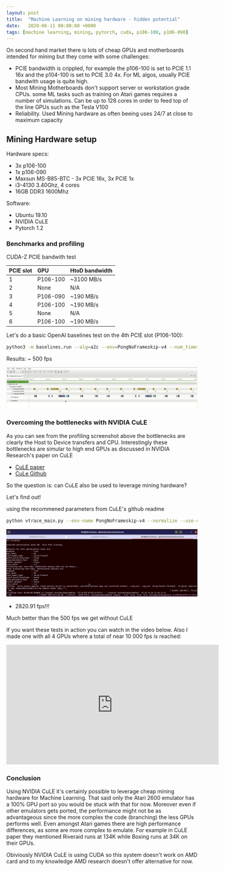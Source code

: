 ```yaml
---
layout: post
title:  "Machine Learning on mining hardware - hidden potential"
date:   2020-06-11 00:00:00 +0000
tags: [machine learning, mining, pytorch, cuda, p106-100, p106-090]
---
```


On second hand market there is lots of cheap GPUs and motherboards intended for mining but they come with some challenges:
*   PCIE bandwidth is crippled, for example the p106-100 is set to PCIE 1.1 16x and the p104-100 is set to PCIE 3.0 4x. For ML algos, usually PCIE bandwith usage is quite high.
*   Most Mining Motherboards don't support server or workstation grade CPUs. some ML tasks such as training on Atari games requires a number of simulations. Can be up to 128 cores in order to feed top of the line GPUs such as the Tesla V100
*   Reliability. Used Mining hardware as often beeing uses 24/7 at close to maximum capacity





## Mining Hardware setup

Hardware specs:
*   3x p106-100
*   1x p106-090
*   Maxsun MS-B85-BTC - 3x PCIE 16x, 3x PCIE 1x
*   i3-4130 3.40Ghz, 4 cores
*   16GB DDR3 1600Mhz

Software:
*   Ubuntu 19.10
*   NVIDIA CuLE
*   Pytorch 1.2


### Benchmarks and profiling
CUDA-Z PCIE bandwith test

| PCIE slot | GPU       | HtoD bandwidth |
|:----------|:----------|:-----------|
| 1         | P106-100  |  ~3100 MB/s|
| 2         | None	    |   N/A      |
| 3         | P106-090  |  ~190 MB/s |
| 4         | P106-100  | ~190 MB/s  |
| 5         | None      |   N/A      |  
| 6         | P106-100  |  ~190 MB/s |
         
Let's do a basic OpenAI baselines test on the 4th PCIE slot (P106-100):
```bash
python3 -m baselines.run --alg=a2c --env=PongNoFrameskip-v4 --num_timesteps=2e7 --num_env=6
```
Results: ~ 500 fps

![nv profiler](/assets/mining/nv_profiler.png) <br>


### Overcoming the bottlenecks with NVIDIA CuLE

As you can see from the profiling screenshot above the bottlenecks are clearly the Host to Device transfers and CPU.
Interestingly these bottlenecks are simular to high end GPUs as discussed in NVIDIA Research's paper on CuLE

*   [CuLE paper](https://arxiv.org/pdf/1907.08467.pdf)
*   [CuLe Github](https://github.com/NVlabs/cule)


So the question is: can CuLE also be used to leverage mining hardware?

Let's find out!

using the recommened parameters from CuLE's github readme
```bash
python vtrace_main.py --env-name PongNoFrameskip-v4 --normalize --use-cuda-env --num-ales 1200 --num-steps 20 --num-steps-per-update 1 --num-minibatches 20 --t-max 8000000 --evaluation-interval 200000
```

![cule test 01](/assets/mining/cule_test01.png) <br>


*   2820.91 fps!!!

Much better than the 500 fps we get without CuLE


If you want these tests in action you can watch in the video below. Also I made one with all 4 GPUs where a total of near 10 000 fps is reached:
<iframe width="560" height="315" src="https://www.youtube.com/embed/AKrdBF39r7w" frameborder="0" allow="accelerometer; autoplay; encrypted-media; gyroscope; picture-in-picture" allowfullscreen></iframe>


### Conclusion
Using NVIDIA CuLE it's certainly possible to leverage cheap mining hardware for Machine Learning. That said only the Atari 2600 emulator has a 100% GPU port so you would be stuck with that for now. Moreover even if other emulators gets ported, the performance might not be as advantageous since the more complex the code (branching) the less GPUs performs well. Even amongst Atari games there are high performance differences, as some are more complex to emulate. For example in CuLE paper they mentioned Riveraid runs at 134K while Boxing runs at 34K on their GPUs.

Obiviously NVIDIA CuLE is using CUDA so this system doesn't work on AMD card and to my knowledge AMD research doesn't offer alternative for now.
